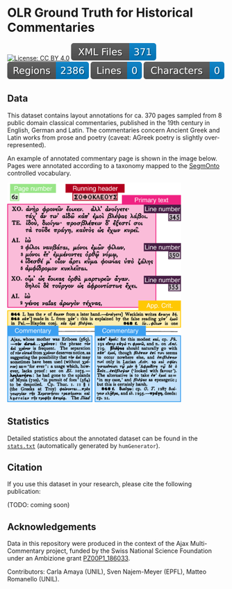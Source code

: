 # OLR Ground Truth for Historical Commentaries

[![License: CC BY 4.0](https://img.shields.io/badge/License-CC%20BY%204.0-lightgrey.svg)](https://creativecommons.org/licenses/by/4.0/) ![files badge](badges/files.svg) ![regions badge](badges/regions.svg) ![lines badge](badges/lines.svg) ![characters badge](badges/characters.svg) 

## Data

This dataset contains layout annotations for ca. 370 pages sampled from 8 public domain classical commentaries, published in the 19th century in English, German and Latin. The commentaries concern Ancient Greek and Latin works from prose and poetry (caveat: AGreek poetry is slightly over-represented). 

An example of annotated commentary page is shown in the image below. Pages were annotated according to a taxonomy mapped to the [SegmOnto](https://segmonto.github.io/) controlled vocabulary.

<img src="layout_regions.png" width="400">

## Statistics

Detailed statistics about the annotated dataset can be found in the [`stats.txt`](./stats.txt) (automatically generated by `humGenerator`).

## Citation

If you use this dataset in your research, please cite the following publication:

(TODO: coming soon)


## Acknowledgements

Data in this repository were produced in the context of the Ajax Multi-Commentary project, funded by the Swiss National Science Foundation under an Ambizione grant [PZ00P1\_186033](http://p3.snf.ch/project-186033).

Contributors: Carla Amaya (UNIL), Sven Najem-Meyer (EPFL), Matteo Romanello (UNIL).